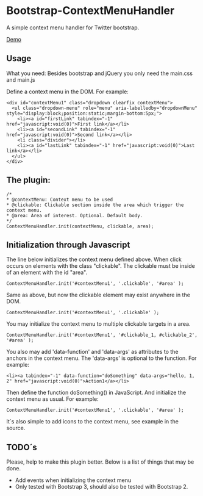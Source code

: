 Bootstrap-ContextMenuHandler
============================

A simple context menu handler for Twitter bootstrap.

[Demo](http://icytin.github.io/ContextMenuHandler)


Usage
------

What you need:
Besides bootstrap and jQuery you only need the main.css and main.js

Define a context menu in the DOM. For example:

    <div id="contextMenu1" class="dropdown clearfix contextMenu">
      <ul class="dropdown-menu" role="menu" aria-labelledby="dropdownMenu" style="display:block;position:static;margin-bottom:5px;">
        <li><a id="firstLink" tabindex="-1" href="javascript:void(0)">First link</a></li>
        <li><a id="secondLink" tabindex="-1" href="javascript:void(0)">Second link</a></li>
        <li class="divider"></li>
        <li><a id="lastLink" tabindex="-1" href="javascript:void(0)">Last link</a></li>
      </ul>
    </div>

The plugin:
------

    /*
    * @contextMenu: Context menu to be used
    * @clickable: Clickable section inside the area which trigger the context menu.
    * @area: Area of interest. Optional. Default body.
    */
    ContextMenuHandler.init(contextMenu, clickable, area);
    
    
Initialization through Javascript
------

The line below initializes the context menu defined above. When click occurs on elements with the class "clickable". The clickable must be inside of an element with the id "area".

    ContextMenuHandler.init('#contextMenu1', '.clickable', '#area' );
    
Same as above, but now the clickable element may exist anywhere in the DOM. 

    ContextMenuHandler.init('#contextMenu1', '.clickable' );
    
You may initialize the context menu to multiple clickable targets in a area.

    ContextMenuHandler.init('#contextMenu1', '#clickable_1, #clickable_2', '#area' );
    
You also may add 'data-function' and 'data-args' as attributes to the anchors in the context menu. The 'data-args' is optional to the function. For example:

    <li><a tabindex="-1" data-function="doSomething" data-args="hello, 1, 2" href="javascript:void(0)">Action1</a></li>

Then define the function doSomething() in JavaScript. And initialize the context menu as usual. For example:

    ContextMenuHandler.init('#contextMenu1', '.clickable', '#area' );

It´s also simple to add icons to the context menu, see example in the source.


TODO´s
------
Please, help to make this plugin better. Below is a list of things that may be done.

- Add events when initializing the context menu
- Only tested with Bootstrap 3, should also be tested with Bootstrap 2.
